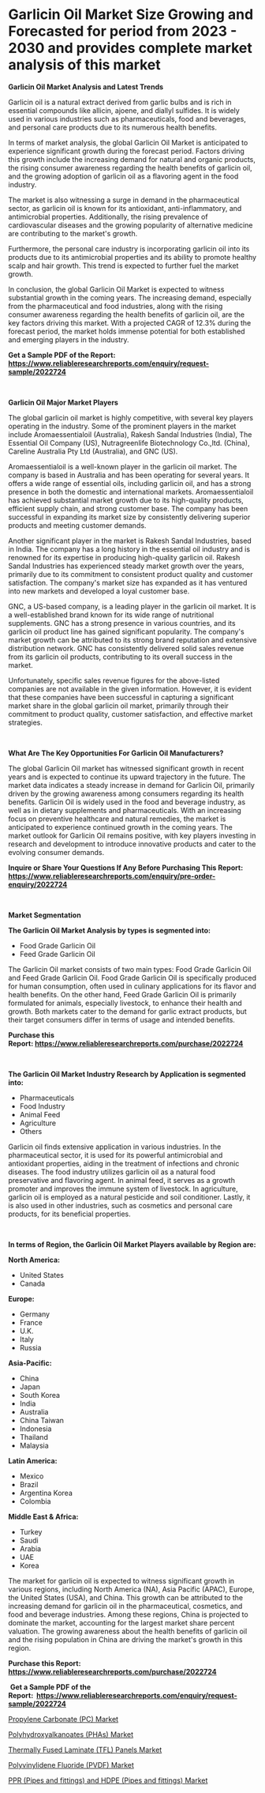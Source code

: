 <p><h1>Garlicin Oil Market Size Growing and Forecasted for period from 2023 - 2030 and provides complete market analysis of this market</h1></p><p><strong>Garlicin Oil Market Analysis and Latest Trends</strong></p>
<p><p>Garlicin oil is a natural extract derived from garlic bulbs and is rich in essential compounds like allicin, ajoene, and diallyl sulfides. It is widely used in various industries such as pharmaceuticals, food and beverages, and personal care products due to its numerous health benefits.</p><p>In terms of market analysis, the global Garlicin Oil Market is anticipated to experience significant growth during the forecast period. Factors driving this growth include the increasing demand for natural and organic products, the rising consumer awareness regarding the health benefits of garlicin oil, and the growing adoption of garlicin oil as a flavoring agent in the food industry.</p><p>The market is also witnessing a surge in demand in the pharmaceutical sector, as garlicin oil is known for its antioxidant, anti-inflammatory, and antimicrobial properties. Additionally, the rising prevalence of cardiovascular diseases and the growing popularity of alternative medicine are contributing to the market's growth.</p><p>Furthermore, the personal care industry is incorporating garlicin oil into its products due to its antimicrobial properties and its ability to promote healthy scalp and hair growth. This trend is expected to further fuel the market growth.</p><p>In conclusion, the global Garlicin Oil Market is expected to witness substantial growth in the coming years. The increasing demand, especially from the pharmaceutical and food industries, along with the rising consumer awareness regarding the health benefits of garlicin oil, are the key factors driving this market. With a projected CAGR of 12.3% during the forecast period, the market holds immense potential for both established and emerging players in the industry.</p></p>
<p><strong>Get a Sample PDF of the Report:&nbsp; <a href="https://www.reliableresearchreports.com/enquiry/request-sample/2022724">https://www.reliableresearchreports.com/enquiry/request-sample/2022724</a></strong></p>
<p>&nbsp;</p>
<p><strong>Garlicin Oil Major Market Players</strong></p>
<p><p>The global garlicin oil market is highly competitive, with several key players operating in the industry. Some of the prominent players in the market include Aromaessentialoil (Australia), Rakesh Sandal Industries (India), The Essential Oil Company (US), Nutragreenlife Biotechnology Co.,ltd. (China), Careline Australia Pty Ltd (Australia), and GNC (US).</p><p>Aromaessentialoil is a well-known player in the garlicin oil market. The company is based in Australia and has been operating for several years. It offers a wide range of essential oils, including garlicin oil, and has a strong presence in both the domestic and international markets. Aromaessentialoil has achieved substantial market growth due to its high-quality products, efficient supply chain, and strong customer base. The company has been successful in expanding its market size by consistently delivering superior products and meeting customer demands.</p><p>Another significant player in the market is Rakesh Sandal Industries, based in India. The company has a long history in the essential oil industry and is renowned for its expertise in producing high-quality garlicin oil. Rakesh Sandal Industries has experienced steady market growth over the years, primarily due to its commitment to consistent product quality and customer satisfaction. The company's market size has expanded as it has ventured into new markets and developed a loyal customer base.</p><p>GNC, a US-based company, is a leading player in the garlicin oil market. It is a well-established brand known for its wide range of nutritional supplements. GNC has a strong presence in various countries, and its garlicin oil product line has gained significant popularity. The company's market growth can be attributed to its strong brand reputation and extensive distribution network. GNC has consistently delivered solid sales revenue from its garlicin oil products, contributing to its overall success in the market.</p><p>Unfortunately, specific sales revenue figures for the above-listed companies are not available in the given information. However, it is evident that these companies have been successful in capturing a significant market share in the global garlicin oil market, primarily through their commitment to product quality, customer satisfaction, and effective market strategies.</p></p>
<p>&nbsp;</p>
<p><strong>What Are The Key Opportunities For Garlicin Oil Manufacturers?</strong></p>
<p><p>The global Garlicin Oil market has witnessed significant growth in recent years and is expected to continue its upward trajectory in the future. The market data indicates a steady increase in demand for Garlicin Oil, primarily driven by the growing awareness among consumers regarding its health benefits. Garlicin Oil is widely used in the food and beverage industry, as well as in dietary supplements and pharmaceuticals. With an increasing focus on preventive healthcare and natural remedies, the market is anticipated to experience continued growth in the coming years. The market outlook for Garlicin Oil remains positive, with key players investing in research and development to introduce innovative products and cater to the evolving consumer demands.</p></p>
<p><strong>Inquire or Share Your Questions If Any Before Purchasing This Report: <a href="https://www.reliableresearchreports.com/enquiry/pre-order-enquiry/2022724">https://www.reliableresearchreports.com/enquiry/pre-order-enquiry/2022724</a></strong></p>
<p>&nbsp;</p>
<p><strong>Market Segmentation</strong></p>
<p><strong>The Garlicin Oil Market Analysis by types is segmented into:</strong></p>
<p><ul><li>Food Grade Garlicin Oil</li><li>Feed Grade Garlicin Oil</li></ul></p>
<p><p>The Garlicin Oil market consists of two main types: Food Grade Garlicin Oil and Feed Grade Garlicin Oil. Food Grade Garlicin Oil is specifically produced for human consumption, often used in culinary applications for its flavor and health benefits. On the other hand, Feed Grade Garlicin Oil is primarily formulated for animals, especially livestock, to enhance their health and growth. Both markets cater to the demand for garlic extract products, but their target consumers differ in terms of usage and intended benefits.</p></p>
<p><strong>Purchase this Report:&nbsp;<a href="https://www.reliableresearchreports.com/purchase/2022724">https://www.reliableresearchreports.com/purchase/2022724</a></strong></p>
<p>&nbsp;</p>
<p><strong>The Garlicin Oil Market Industry Research by Application is segmented into:</strong></p>
<p><ul><li>Pharmaceuticals</li><li>Food Industry</li><li>Animal Feed</li><li>Agriculture</li><li>Others</li></ul></p>
<p><p>Garlicin oil finds extensive application in various industries. In the pharmaceutical sector, it is used for its powerful antimicrobial and antioxidant properties, aiding in the treatment of infections and chronic diseases. The food industry utilizes garlicin oil as a natural food preservative and flavoring agent. In animal feed, it serves as a growth promoter and improves the immune system of livestock. In agriculture, garlicin oil is employed as a natural pesticide and soil conditioner. Lastly, it is also used in other industries, such as cosmetics and personal care products, for its beneficial properties.</p></p>
<p>&nbsp;</p>
<p><strong>In terms of Region, the Garlicin Oil Market Players available by Region are:</strong></p>
<p>
    <p> <strong> North America: </strong>
        <ul>
            <li>United States</li>
            <li>Canada</li>
        </ul>
        </p> 
    <p> <strong> Europe: </strong>
        <ul>
            <li>Germany</li>
            <li>France</li>
            <li>U.K.</li>
            <li>Italy</li>
            <li>Russia</li>
        </ul>
        </p> 
    <p> <strong> Asia-Pacific: </strong>
        <ul>
            <li>China</li>
            <li>Japan</li>
            <li>South Korea</li>
            <li>India</li>
            <li>Australia</li>
            <li>China Taiwan</li>
            <li>Indonesia</li>
            <li>Thailand</li>
            <li>Malaysia</li>
        </ul>
        </p> 
    <p> <strong> Latin America: </strong>
        <ul>
            <li>Mexico</li>
            <li>Brazil</li>
            <li>Argentina Korea</li>
            <li>Colombia</li>
        </ul>
        </p> 
    <p> <strong> Middle East & Africa: </strong>
        <ul>
            <li>Turkey</li>
            <li>Saudi</li>
            <li>Arabia</li>
            <li>UAE</li>
            <li>Korea</li>
        </ul>
    </p>
    </p>
<p><p>The market for garlicin oil is expected to witness significant growth in various regions, including North America (NA), Asia Pacific (APAC), Europe, the United States (USA), and China. This growth can be attributed to the increasing demand for garlicin oil in the pharmaceutical, cosmetics, and food and beverage industries. Among these regions, China is projected to dominate the market, accounting for the largest market share percent valuation. The growing awareness about the health benefits of garlicin oil and the rising population in China are driving the market's growth in this region.</p></p>
<p><strong>Purchase this Report: <a href="https://www.reliableresearchreports.com/purchase/2022724">https://www.reliableresearchreports.com/purchase/2022724</a></strong></p>
<p>&nbsp;<strong>Get a Sample PDF of the Report:&nbsp;&nbsp;<a href="https://www.reliableresearchreports.com/enquiry/request-sample/2022724">https://www.reliableresearchreports.com/enquiry/request-sample/2022724</a></strong></p>
<p><strong></strong></p>
<p><p><a href="https://medium.com/@fifth.dress.cause/propylene-carbonate-pc-market-share-evolution-and-market-growth-trends-2023-2030-17602d084fc0">Propylene Carbonate (PC) Market</a></p><p><a href="https://medium.com/@sarahcornish2022/analyzing-polyhydroxyalkanoates-phas-market-global-industry-perspective-and-forecast-2023-to-8798c44531e9">Polyhydroxyalkanoates (PHAs) Market</a></p><p><a href="https://medium.com/@wine.sight.theme/thermally-fused-laminate-tfl-panels-market-size-reveals-the-best-marketing-channels-in-global-a2ad043e7759">Thermally Fused Laminate (TFL) Panels Market</a></p><p><a href="https://medium.com/@noise.asset.organ/polyvinylidene-fluoride-pvdf-market-trends-and-market-analysis-forecasted-for-period-2023-2030-cd40307f9f67">Polyvinylidene Fluoride (PVDF) Market</a></p><p><a href="https://medium.com/@soap.equip.win/ppr-pipes-and-fittings-and-hdpe-pipes-and-fittings-market-report-reveals-the-latest-trends-and-6e3994c548cc">PPR (Pipes and fittings) and HDPE (Pipes and fittings) Market</a></p></p>
